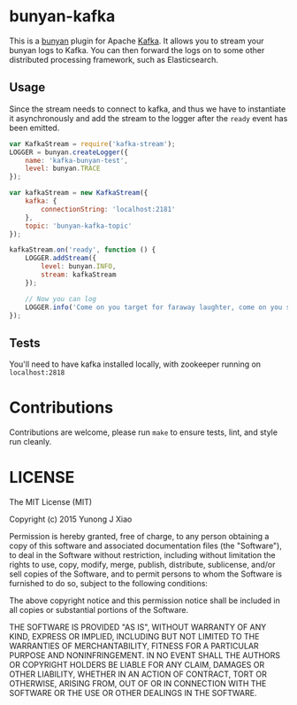 # bunyan-kafka
This is a [bunyan](https://github.com/trentm/node-bunyan) plugin for Apache
[Kafka](https://kafka.apache.org/). It allows you to stream your bunyan logs to
Kafka. You can then forward the logs on to some other distributed processing
framework, such as Elasticsearch.

## Usage
Since the stream needs to connect to kafka, and thus we have to instantiate it
asynchronously and add the stream to the logger after the `ready` event has been
emitted.

```js
var KafkaStream = require('kafka-stream');
LOGGER = bunyan.createLogger({
    name: 'kafka-bunyan-test',
    level: bunyan.TRACE
});

var kafkaStream = new KafkaStream({
    kafka: {
        connectionString: 'localhost:2181'
    },
    topic: 'bunyan-kafka-topic'
});

kafkaStream.on('ready', function () {
    LOGGER.addStream({
        level: bunyan.INFO,
        stream: kafkaStream
    });

    // Now you can log
    LOGGER.info('Come on you target for faraway laughter, come on you stranger, you legend, you martyr, and shine!');
});

```

## Tests
You'll need to have kafka installed locally, with zookeeper running on
`localhost:2818`

# Contributions
Contributions are welcome, please run ```make``` to ensure tests, lint, and
style run cleanly.

# LICENSE
The MIT License (MIT)

Copyright (c) 2015 Yunong J Xiao

Permission is hereby granted, free of charge, to any person obtaining a copy
of this software and associated documentation files (the "Software"), to deal
in the Software without restriction, including without limitation the rights
to use, copy, modify, merge, publish, distribute, sublicense, and/or sell
copies of the Software, and to permit persons to whom the Software is
furnished to do so, subject to the following conditions:

The above copyright notice and this permission notice shall be included in
all copies or substantial portions of the Software.

THE SOFTWARE IS PROVIDED "AS IS", WITHOUT WARRANTY OF ANY KIND, EXPRESS OR
IMPLIED, INCLUDING BUT NOT LIMITED TO THE WARRANTIES OF MERCHANTABILITY,
FITNESS FOR A PARTICULAR PURPOSE AND NONINFRINGEMENT. IN NO EVENT SHALL THE
AUTHORS OR COPYRIGHT HOLDERS BE LIABLE FOR ANY CLAIM, DAMAGES OR OTHER
LIABILITY, WHETHER IN AN ACTION OF CONTRACT, TORT OR OTHERWISE, ARISING FROM,
OUT OF OR IN CONNECTION WITH THE SOFTWARE OR THE USE OR OTHER DEALINGS IN
THE SOFTWARE.
